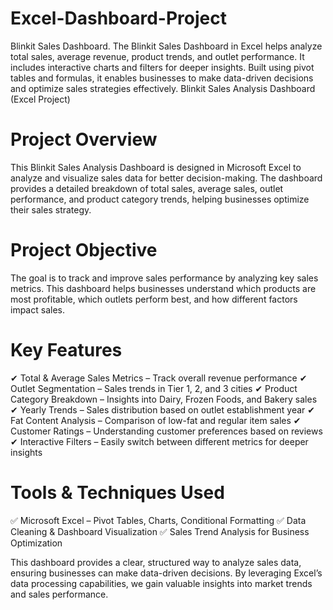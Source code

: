 # Excel-Dashboard-Project
 Blinkit Sales Dashboard.  The Blinkit Sales Dashboard in Excel helps analyze total sales, average revenue, product trends, and outlet performance. It includes interactive charts and filters for deeper insights. Built using pivot tables and formulas, it enables businesses to make data-driven decisions and optimize sales strategies effectively.
Blinkit Sales Analysis Dashboard (Excel Project) 

# Project Overview

This Blinkit Sales Analysis Dashboard is designed in Microsoft Excel to analyze and visualize sales data for better decision-making. The dashboard provides a detailed breakdown of total sales, average sales, outlet performance, and product category trends, helping businesses optimize their sales strategy.

# Project Objective

The goal is to track and improve sales performance by analyzing key sales metrics. This dashboard helps businesses understand which products are most profitable, which outlets perform best, and how different factors impact sales.

# Key Features

✔ Total & Average Sales Metrics – Track overall revenue performance
✔ Outlet Segmentation – Sales trends in Tier 1, 2, and 3 cities
✔ Product Category Breakdown – Insights into Dairy, Frozen Foods, and Bakery sales
✔ Yearly Trends – Sales distribution based on outlet establishment year
✔ Fat Content Analysis – Comparison of low-fat and regular item sales
✔ Customer Ratings – Understanding customer preferences based on reviews
✔ Interactive Filters – Easily switch between different metrics for deeper insights

# Tools & Techniques Used

✅ Microsoft Excel – Pivot Tables, Charts, Conditional Formatting
✅ Data Cleaning & Dashboard Visualization
✅ Sales Trend Analysis for Business Optimization

This dashboard provides a clear, structured way to analyze sales data, ensuring businesses can make data-driven decisions. By leveraging Excel’s data processing capabilities, we gain valuable insights into market trends and sales performance.
